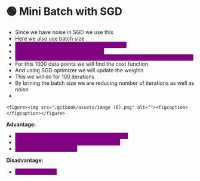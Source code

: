 # 🟢 Mini Batch with SGD

* Since we have noise in SGD we use this
* Here we also use batch size
* <mark style="color:purple;background-color:purple;">**If we have 100k data points, then in EPOCH1**</mark>
* <mark style="color:purple;background-color:purple;">**Lets say batch size is 1000 records**</mark>
* <mark style="color:purple;background-color:purple;">**So in every iteration we take 1000 records and there will 100 iterations**</mark>
* For this 1000 data points we will find the cost function
* And using SGD optimizer we will update the weights
* This we will do for 100 iterations
* By brining the batch size we are reducing number of iterations as well as noise
*

    <figure><img src=".gitbook/assets/image (6).png" alt=""><figcaption></figcaption></figure>

**Advantage:**

* <mark style="color:purple;background-color:purple;">**Better convergence speed compared to SGD**</mark>
* <mark style="color:purple;background-color:purple;">**Noise will be less when compared to SGD**</mark>
* <mark style="color:purple;background-color:purple;">**Efficient resource usage**</mark>

**Disadvantage:**

* <mark style="color:purple;background-color:purple;">**Noise still exists**</mark>
